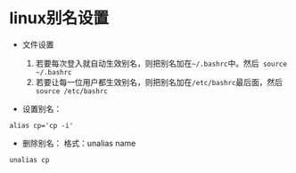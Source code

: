 # linux别名设置

* 文件设置
  1. 若要每次登入就自动生效别名，则把别名加在`~/.bashrc`中。然后` source ~/.bashrc`
  2. 若要让每一位用户都生效别名，则把别名加在`/etc/bashrc`最后面，然后` source /etc/bashrc`


* 设置别名：
```
alias cp='cp -i'
```
* 删除别名：
格式：unalias name
```
unalias cp
```
